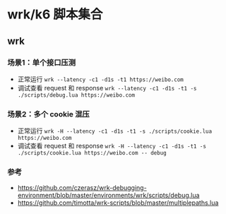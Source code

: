 # wrk/k6 脚本集合
## wrk
### 场景1：单个接口压测
- 正常运行
`wrk --latency -c1 -d1s -t1 https://weibo.com`
- 调试查看 request 和 response
`wrk --latency -c1 -d1s -t1 -s ./scripts/debug.lua https://weibo.com`
### 场景2：多个 cookie 混压
- 正常运行
`wrk -H --latency -c1 -d1s -t1 -s ./scripts/cookie.lua https://weibo.com`
- 调试查看 request 和 response
`wrk -H --latency -c1 -d1s -t1 -s ./scripts/cookie.lua https://weibo.com -- debug`
### 参考
- https://github.com/czerasz/wrk-debugging-environment/blob/master/environments/wrk/scripts/debug.lua
- https://github.com/timotta/wrk-scripts/blob/master/multiplepaths.lua

